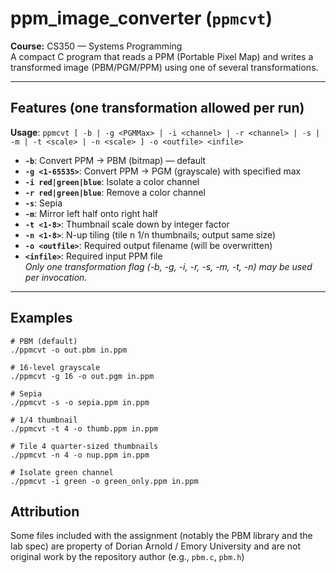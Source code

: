 # ppm_image_converter (`ppmcvt`)

**Course:** CS350 — Systems Programming  
A compact C program that reads a PPM (Portable Pixel Map) and writes a transformed image (PBM/PGM/PPM) using one of several transformations. 

---

## Features (one transformation allowed per run)
**Usage**: `ppmcvt [ -b | -g <PGMMax> | -i <channel> | -r <channel> | -s | -m | -t <scale> | -n <scale> ] -o <outfile> <infile>`
- **`-b`**: Convert PPM → PBM (bitmap) — default  
- **`-g <1-65535>`**: Convert PPM → PGM (grayscale) with specified max  
- **`-i red|green|blue`**: Isolate a color channel  
- **`-r red|green|blue`**: Remove a color channel  
- **`-s`**: Sepia  
- **`-m`**: Mirror left half onto right half  
- **`-t <1-8>`**: Thumbnail scale down by integer factor  
- **`-n <1-8>`**: N-up tiling (tile n 1/n thumbnails; output same size)
- **`-o <outfile>`**: Required output filename (will be overwritten)
- **`<infile>`**: Required input PPM file\
*Only one transformation flag (-b, -g, -i, -r, -s, -m, -t, -n) may be used per invocation.*

---

## Examples
```console
# PBM (default)
./ppmcvt -o out.pbm in.ppm

# 16-level grayscale
./ppmcvt -g 16 -o out.pgm in.ppm

# Sepia
./ppmcvt -s -o sepia.ppm in.ppm

# 1/4 thumbnail
./ppmcvt -t 4 -o thumb.ppm in.ppm

# Tile 4 quarter-sized thumbnails
./ppmcvt -n 4 -o nup.ppm in.ppm

# Isolate green channel
./ppmcvt -i green -o green_only.ppm in.ppm
```

## Attribution
Some files included with the assignment (notably the PBM library and the lab spec) are property of Dorian Arnold / Emory University and are not original work by the repository author (e.g., `pbm.c`, `pbm.h`)
